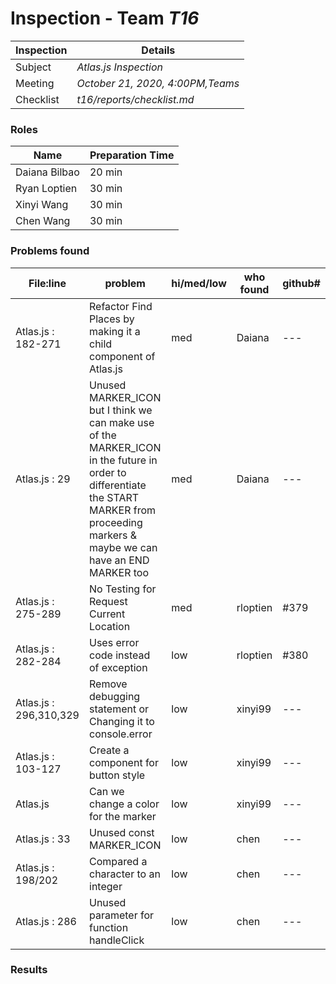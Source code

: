 # Inspection - Team *T16* 
 
| Inspection | Details |
| ----- | ----- |
| Subject | *Atlas.js Inspection* |
| Meeting | *October 21, 2020, 4:00PM,Teams* |
| Checklist | *t16/reports/checklist.md* |

### Roles

| Name | Preparation Time |
| ----- | ----- |
| Daiana Bilbao | 20 min |
| Ryan Loptien | 30 min |
| Xinyi Wang | 30 min |
| Chen Wang | 30 min |

### Problems found

| File:line | problem | hi/med/low | who found | github#  |
| ----- | ----- |----- | ----- | ----- |
| Atlas.js : 182-271 | Refactor Find Places by making it a child component of Atlas.js | med | Daiana | --- |
| Atlas.js : 29 | Unused MARKER_ICON but I think we can make use of the MARKER_ICON in the future in order to differentiate the START MARKER from proceeding markers & maybe we can have an END MARKER too | med | Daiana | --- |
| Atlas.js : 275-289 | No Testing for Request Current Location | med | rloptien | #379 |
| Atlas.js : 282-284 | Uses error code instead of exception | low | rloptien | #380 |
| Atlas.js : 296,310,329 | Remove debugging statement or Changing it to console.error | low | xinyi99 | --- |
| Atlas.js : 103-127 | Create a component for button style | low | xinyi99 | --- |
| Atlas.js | Can we change a color for the marker | low | xinyi99 | --- |
| Atlas.js : 33 | Unused const MARKER_ICON | low | chen | --- |
| Atlas.js : 198/202 | Compared a character to an integer | low | chen | --- |
| Atlas.js : 286 | Unused parameter for function handleClick | low | chen | --- |

### Results
